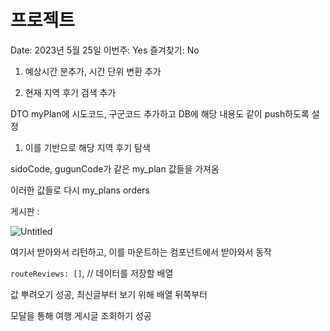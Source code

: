 # 프로젝트

Date: 2023년 5월 25일
이번주: Yes
즐겨찾기: No

1. 예상시간 분추가, 시간 단위 변환 추가

1. 현재 지역 후기 검색 추가

DTO myPlan에 시도코드, 구군코드 추가하고 DB에 해당 내용도 같이 push하도록 설정

1. 이를 기반으로 해당 지역 후기 탐색

sidoCode, gugunCode가 같은 my_plan 값들을 가져옴

이러한 값들로 다시 my_plans orders

게시판 : 

![Untitled](%E1%84%91%E1%85%B3%E1%84%85%E1%85%A9%E1%84%8C%E1%85%A6%E1%86%A8%E1%84%90%E1%85%B3%207ae78ce7ea93438da644b6bebdb51eb7/Untitled.png)

여기서 받아와서 리턴하고, 이를 마운트하는 컴포넌트에서 받아와서 동작

`routeReviews: []`, // 데이터를 저장할 배열

값 뿌려오기 성공, 최신글부터 보기 위해 배열 뒤쪽부터 

모달을 통해 여행 게시글 조회하기 성공